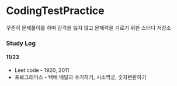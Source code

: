 # CodingTestPractice
꾸준히 문제풀이를 하며 감각을 잃지 않고 문해력을 기르기 위한 스터디 저장소



### Study Log


#### 11/23

- Leet code - 1920, 2011
- 프로그래머스 - 택배 배달과 수거하기, 시소짝궁, 숫자변환하기
